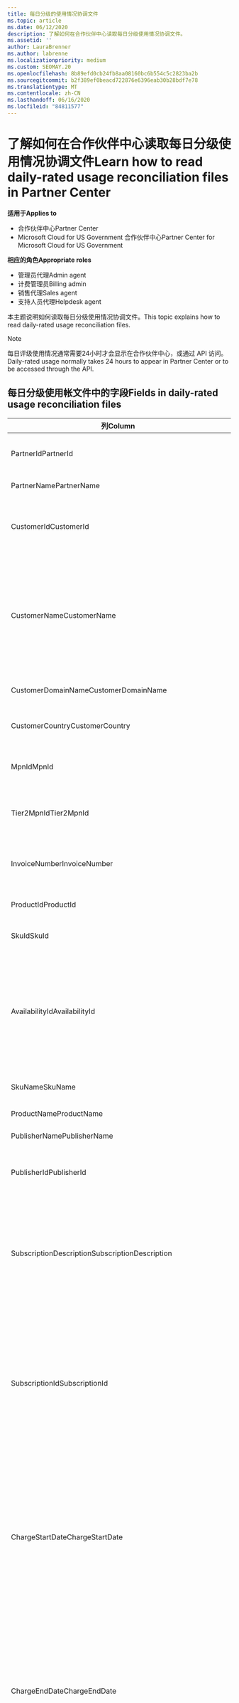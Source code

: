 ```yaml
---
title: 每日分级的使用情况协调文件
ms.topic: article
ms.date: 06/12/2020
description: 了解如何在合作伙伴中心读取每日分级使用情况协调文件。
ms.assetid: ''
author: LauraBrenner
ms.author: labrenne
ms.localizationpriority: medium
ms.custom: SEOMAY.20
ms.openlocfilehash: 8b89efd0cb24fb8aa08160bc6b554c5c2823ba2b
ms.sourcegitcommit: b2f389ef0beacd722876e6396eab30b28bdf7e78
ms.translationtype: MT
ms.contentlocale: zh-CN
ms.lasthandoff: 06/16/2020
ms.locfileid: "84811577"
---
```

# <a name="learn-how-to-read-daily-rated-usage-reconciliation-files-in-partner-center"></a><span data-ttu-id="6bd9e-103">了解如何在合作伙伴中心读取每日分级使用情况协调文件</span><span class="sxs-lookup"><span data-stu-id="6bd9e-103">Learn how to read daily-rated usage reconciliation files in Partner Center</span></span>

<span data-ttu-id="6bd9e-104">**适用于**</span><span class="sxs-lookup"><span data-stu-id="6bd9e-104">**Applies to**</span></span>

- <span data-ttu-id="6bd9e-105">合作伙伴中心</span><span class="sxs-lookup"><span data-stu-id="6bd9e-105">Partner Center</span></span>
- <span data-ttu-id="6bd9e-106">Microsoft Cloud for US Government 合作伙伴中心</span><span class="sxs-lookup"><span data-stu-id="6bd9e-106">Partner Center for Microsoft Cloud for US Government</span></span>

<span data-ttu-id="6bd9e-107">**相应的角色**</span><span class="sxs-lookup"><span data-stu-id="6bd9e-107">**Appropriate roles**</span></span>

- <span data-ttu-id="6bd9e-108">管理员代理</span><span class="sxs-lookup"><span data-stu-id="6bd9e-108">Admin agent</span></span>
- <span data-ttu-id="6bd9e-109">计费管理员</span><span class="sxs-lookup"><span data-stu-id="6bd9e-109">Billing admin</span></span>
- <span data-ttu-id="6bd9e-110">销售代理</span><span class="sxs-lookup"><span data-stu-id="6bd9e-110">Sales agent</span></span>
- <span data-ttu-id="6bd9e-111">支持人员代理</span><span class="sxs-lookup"><span data-stu-id="6bd9e-111">Helpdesk agent</span></span>

<span data-ttu-id="6bd9e-112">本主题说明如何读取每日分级使用情况协调文件。</span><span class="sxs-lookup"><span data-stu-id="6bd9e-112">This topic explains how to read daily-rated usage reconciliation files.</span></span>

>[!NOTE]
><span data-ttu-id="6bd9e-113">每日评级使用情况通常需要24小时才会显示在合作伙伴中心，或通过 API 访问。</span><span class="sxs-lookup"><span data-stu-id="6bd9e-113">Daily-rated usage normally takes 24 hours to appear in Partner Center or to be accessed through the API.</span></span>

## <a name="fields-in-daily-rated-usage-reconciliation-files"></a><span data-ttu-id="6bd9e-114">每日分级使用帐文件中的字段</span><span class="sxs-lookup"><span data-stu-id="6bd9e-114">Fields in daily-rated usage reconciliation files</span></span>

| <span data-ttu-id="6bd9e-115">列</span><span class="sxs-lookup"><span data-stu-id="6bd9e-115">Column</span></span> | <span data-ttu-id="6bd9e-116">说明</span><span class="sxs-lookup"><span data-stu-id="6bd9e-116">Description</span></span> |
| ------ | ----------- |
| <span data-ttu-id="6bd9e-117">PartnerId</span><span class="sxs-lookup"><span data-stu-id="6bd9e-117">PartnerId</span></span> | <span data-ttu-id="6bd9e-118">GUID 格式的合作伙伴标识符。</span><span class="sxs-lookup"><span data-stu-id="6bd9e-118">Partner identifier in GUID format.</span></span> |
| <span data-ttu-id="6bd9e-119">PartnerName</span><span class="sxs-lookup"><span data-stu-id="6bd9e-119">PartnerName</span></span> | <span data-ttu-id="6bd9e-120">合作伙伴名称。</span><span class="sxs-lookup"><span data-stu-id="6bd9e-120">Partner name.</span></span> |
| <span data-ttu-id="6bd9e-121">CustomerId</span><span class="sxs-lookup"><span data-stu-id="6bd9e-121">CustomerId</span></span> | <span data-ttu-id="6bd9e-122">GUID 格式的客户的唯一 Microsoft 标识符。</span><span class="sxs-lookup"><span data-stu-id="6bd9e-122">Unique Microsoft identifier for the customer in GUID format.</span></span> |
| <span data-ttu-id="6bd9e-123">CustomerName</span><span class="sxs-lookup"><span data-stu-id="6bd9e-123">CustomerName</span></span> | <span data-ttu-id="6bd9e-124">合作伙伴中心报告的客户的组织名称。</span><span class="sxs-lookup"><span data-stu-id="6bd9e-124">Customer's organization name as reported in Partner Center.</span></span> <span data-ttu-id="6bd9e-125">*此列对于协调发票与系统信息非常重要。*</span><span class="sxs-lookup"><span data-stu-id="6bd9e-125">*This column is very important for reconciling the invoice with your system information.*</span></span> |
| <span data-ttu-id="6bd9e-126">CustomerDomainName</span><span class="sxs-lookup"><span data-stu-id="6bd9e-126">CustomerDomainName</span></span> | <span data-ttu-id="6bd9e-127">客户的域名。</span><span class="sxs-lookup"><span data-stu-id="6bd9e-127">The customer's domain name.</span></span> |
| <span data-ttu-id="6bd9e-128">CustomerCountry</span><span class="sxs-lookup"><span data-stu-id="6bd9e-128">CustomerCountry</span></span> | <span data-ttu-id="6bd9e-129">客户所在的国家/地区。</span><span class="sxs-lookup"><span data-stu-id="6bd9e-129">The country in which the customer is located.</span></span> |
| <span data-ttu-id="6bd9e-130">MpnId</span><span class="sxs-lookup"><span data-stu-id="6bd9e-130">MpnId</span></span> | <span data-ttu-id="6bd9e-131">CSP 合作伙伴的 MPN 标识符。</span><span class="sxs-lookup"><span data-stu-id="6bd9e-131">MPN identifier of the CSP partner.</span></span> |
| <span data-ttu-id="6bd9e-132">Tier2MpnId</span><span class="sxs-lookup"><span data-stu-id="6bd9e-132">Tier2MpnId</span></span> | <span data-ttu-id="6bd9e-133">订阅的记录分销商的 MPN 标识符。</span><span class="sxs-lookup"><span data-stu-id="6bd9e-133">MPN identifier of the reseller of record for the subscription.</span></span> |
| <span data-ttu-id="6bd9e-134">InvoiceNumber</span><span class="sxs-lookup"><span data-stu-id="6bd9e-134">InvoiceNumber</span></span> | <span data-ttu-id="6bd9e-135">指定交易显示时对应的发票号。</span><span class="sxs-lookup"><span data-stu-id="6bd9e-135">Invoice number where the specified transaction appears.</span></span> |
| <span data-ttu-id="6bd9e-136">ProductId</span><span class="sxs-lookup"><span data-stu-id="6bd9e-136">ProductId</span></span> | <span data-ttu-id="6bd9e-137">产品的标识符。</span><span class="sxs-lookup"><span data-stu-id="6bd9e-137">The identifier for the product.</span></span> |
| <span data-ttu-id="6bd9e-138">SkuId</span><span class="sxs-lookup"><span data-stu-id="6bd9e-138">SkuId</span></span> | <span data-ttu-id="6bd9e-139">特定 SKU 的标识符。</span><span class="sxs-lookup"><span data-stu-id="6bd9e-139">The identifier for a particular SKU.</span></span> |
| <span data-ttu-id="6bd9e-140">AvailabilityId</span><span class="sxs-lookup"><span data-stu-id="6bd9e-140">AvailabilityId</span></span> | <span data-ttu-id="6bd9e-141">特定 SKU 可用性的标识符。</span><span class="sxs-lookup"><span data-stu-id="6bd9e-141">The identifier for a particular SKU's availability.</span></span> <span data-ttu-id="6bd9e-142">这表明 SKU 是否可在给定的国家/地区、货币、行业段等购买。</span><span class="sxs-lookup"><span data-stu-id="6bd9e-142">This shows whether the SKU is available for purchase in the given country, currency, industry segment, etc.</span></span> |
| <span data-ttu-id="6bd9e-143">SkuName</span><span class="sxs-lookup"><span data-stu-id="6bd9e-143">SkuName</span></span> | <span data-ttu-id="6bd9e-144">特定 SKU 的名称。</span><span class="sxs-lookup"><span data-stu-id="6bd9e-144">The title for a particular SKU.</span></span> |
| <span data-ttu-id="6bd9e-145">ProductName</span><span class="sxs-lookup"><span data-stu-id="6bd9e-145">ProductName</span></span> | <span data-ttu-id="6bd9e-146">产品的名称。</span><span class="sxs-lookup"><span data-stu-id="6bd9e-146">The name of the product.</span></span> |
| <span data-ttu-id="6bd9e-147">PublisherName</span><span class="sxs-lookup"><span data-stu-id="6bd9e-147">PublisherName</span></span> | <span data-ttu-id="6bd9e-148">发行者的名称。</span><span class="sxs-lookup"><span data-stu-id="6bd9e-148">The name of the publisher.</span></span> |
| <span data-ttu-id="6bd9e-149">PublisherId</span><span class="sxs-lookup"><span data-stu-id="6bd9e-149">PublisherId</span></span> | <span data-ttu-id="6bd9e-150">GUID 格式的发布服务器的标识符。</span><span class="sxs-lookup"><span data-stu-id="6bd9e-150">The identifier of the publisher in GUID format.</span></span> |
| <span data-ttu-id="6bd9e-151">SubscriptionDescription</span><span class="sxs-lookup"><span data-stu-id="6bd9e-151">SubscriptionDescription</span></span> | <span data-ttu-id="6bd9e-152">客户购买的服务产品的名称，如价目表中所定义。</span><span class="sxs-lookup"><span data-stu-id="6bd9e-152">The name of the service offering purchased by the customer, as defined in the price list.</span></span> <span data-ttu-id="6bd9e-153">（这是与**OfferName**相同的字段）。</span><span class="sxs-lookup"><span data-stu-id="6bd9e-153">(This is an identical field to **OfferName**).</span></span> |
| <span data-ttu-id="6bd9e-154">SubscriptionId</span><span class="sxs-lookup"><span data-stu-id="6bd9e-154">SubscriptionId</span></span> | <span data-ttu-id="6bd9e-155">订阅在 Microsoft 计费平台中的唯一标识符。</span><span class="sxs-lookup"><span data-stu-id="6bd9e-155">Unique identifier for a subscription in the Microsoft billing platform.</span></span> <span data-ttu-id="6bd9e-156">不用于对帐。</span><span class="sxs-lookup"><span data-stu-id="6bd9e-156">Not used for reconciliation.</span></span> <span data-ttu-id="6bd9e-157">*此标识符不同于合作伙伴管理控制台上的\*\*订阅 ID*\* 。\*</span><span class="sxs-lookup"><span data-stu-id="6bd9e-157">*This identifier is not the same as the **Subscription ID** on the partner admin console.*</span></span> |
| <span data-ttu-id="6bd9e-158">ChargeStartDate</span><span class="sxs-lookup"><span data-stu-id="6bd9e-158">ChargeStartDate</span></span> | <span data-ttu-id="6bd9e-159">计费周期的开始日期（在显示以前的计费周期内先前 uncharged 的潜在使用情况数据的日期时除外）。</span><span class="sxs-lookup"><span data-stu-id="6bd9e-159">Start date of the billing cycle (except when presenting dates of previously uncharged latent usage data from the previous billing cycle).</span></span> <span data-ttu-id="6bd9e-160">该时间始终为一天的起点时间，即 0:00。</span><span class="sxs-lookup"><span data-stu-id="6bd9e-160">The time is always the beginning of the day, 0:00.</span></span> |
| <span data-ttu-id="6bd9e-161">ChargeEndDate</span><span class="sxs-lookup"><span data-stu-id="6bd9e-161">ChargeEndDate</span></span> | <span data-ttu-id="6bd9e-162">计费周期的结束日期（在显示以前的计费周期内先前 uncharged 的潜在使用情况数据的日期时除外）。</span><span class="sxs-lookup"><span data-stu-id="6bd9e-162">End date of billing cycle (except when presenting dates of previously uncharged latent usage data from the previous billing cycle).</span></span> <span data-ttu-id="6bd9e-163">时间始终是一天的结束，即 23:59。</span><span class="sxs-lookup"><span data-stu-id="6bd9e-163">The time is always the end of the day, 23:59.</span></span> |
| <span data-ttu-id="6bd9e-164">UsageDate</span><span class="sxs-lookup"><span data-stu-id="6bd9e-164">UsageDate</span></span> | <span data-ttu-id="6bd9e-165">服务使用日期。</span><span class="sxs-lookup"><span data-stu-id="6bd9e-165">Date of service usage.</span></span> |
| <span data-ttu-id="6bd9e-166">MeterType</span><span class="sxs-lookup"><span data-stu-id="6bd9e-166">MeterType</span></span> | <span data-ttu-id="6bd9e-167">计量器的类型。</span><span class="sxs-lookup"><span data-stu-id="6bd9e-167">The type of meter.</span></span> |
| <span data-ttu-id="6bd9e-168">MeterCategory</span><span class="sxs-lookup"><span data-stu-id="6bd9e-168">MeterCategory</span></span> | <span data-ttu-id="6bd9e-169">用量对应的顶级服务。</span><span class="sxs-lookup"><span data-stu-id="6bd9e-169">The top-level service for the usage.</span></span> |
| <span data-ttu-id="6bd9e-170">MeterId</span><span class="sxs-lookup"><span data-stu-id="6bd9e-170">MeterId</span></span> | <span data-ttu-id="6bd9e-171">所使用的计量的标识符。</span><span class="sxs-lookup"><span data-stu-id="6bd9e-171">The identifier for the meter being used.</span></span> |
| <span data-ttu-id="6bd9e-172">MeterSubCategory</span><span class="sxs-lookup"><span data-stu-id="6bd9e-172">MeterSubCategory</span></span> | <span data-ttu-id="6bd9e-173">Azure 服务的类型，该类型可能会影响费率。</span><span class="sxs-lookup"><span data-stu-id="6bd9e-173">The type of Azure service, which can affect the rate.</span></span> |
| <span data-ttu-id="6bd9e-174">MeterName</span><span class="sxs-lookup"><span data-stu-id="6bd9e-174">MeterName</span></span> | <span data-ttu-id="6bd9e-175">所使用的计量的度量单位。</span><span class="sxs-lookup"><span data-stu-id="6bd9e-175">The unit of measure for the meter being consumed.</span></span> |
| <span data-ttu-id="6bd9e-176">MeterRegion</span><span class="sxs-lookup"><span data-stu-id="6bd9e-176">MeterRegion</span></span> | <span data-ttu-id="6bd9e-177">此列标识服务的区域内的数据中心的位置（该位置适用且人口密集）。</span><span class="sxs-lookup"><span data-stu-id="6bd9e-177">This column identifies the location of a data center within the region for services where this is applicable and populated.</span></span> |
| <span data-ttu-id="6bd9e-178">计价单位</span><span class="sxs-lookup"><span data-stu-id="6bd9e-178">Unit</span></span> | <span data-ttu-id="6bd9e-179">资源**名称**的单位。</span><span class="sxs-lookup"><span data-stu-id="6bd9e-179">The unit of the resource **Name**.</span></span> |
| <span data-ttu-id="6bd9e-180">ResourceLocation</span><span class="sxs-lookup"><span data-stu-id="6bd9e-180">ResourceLocation</span></span> | <span data-ttu-id="6bd9e-181">计量器正在其中运行的数据中心。</span><span class="sxs-lookup"><span data-stu-id="6bd9e-181">The data center where the meter is running.</span></span> |
| <span data-ttu-id="6bd9e-182">ConsumedService</span><span class="sxs-lookup"><span data-stu-id="6bd9e-182">ConsumedService</span></span> | <span data-ttu-id="6bd9e-183">使用的 Azure 平台服务。</span><span class="sxs-lookup"><span data-stu-id="6bd9e-183">The Azure platform service that you used.</span></span> |
| <span data-ttu-id="6bd9e-184">ResourceGroup</span><span class="sxs-lookup"><span data-stu-id="6bd9e-184">ResourceGroup</span></span> | <span data-ttu-id="6bd9e-185">表示一个容器，用于保存 Azure 解决方案的相关资源。</span><span class="sxs-lookup"><span data-stu-id="6bd9e-185">Represents a container that holds related resources for an Azure solution.</span></span> |
| <span data-ttu-id="6bd9e-186">ResourceURI</span><span class="sxs-lookup"><span data-stu-id="6bd9e-186">ResourceURI</span></span> | <span data-ttu-id="6bd9e-187">所使用资源的 URI。</span><span class="sxs-lookup"><span data-stu-id="6bd9e-187">The URI of the resource being used.</span></span> |
| <span data-ttu-id="6bd9e-188">ChargeType</span><span class="sxs-lookup"><span data-stu-id="6bd9e-188">ChargeType</span></span> | <span data-ttu-id="6bd9e-189">费用或调整的类型。</span><span class="sxs-lookup"><span data-stu-id="6bd9e-189">The type of charge or adjustment.</span></span>  |
| <span data-ttu-id="6bd9e-190">UnitPrice</span><span class="sxs-lookup"><span data-stu-id="6bd9e-190">UnitPrice</span></span> | <span data-ttu-id="6bd9e-191">在购买时价格列表中发布的每个许可证的价格。</span><span class="sxs-lookup"><span data-stu-id="6bd9e-191">Price per license, as published in the price list at the time of purchase.</span></span> <span data-ttu-id="6bd9e-192">请确保此价格与在协调期间存储在计费系统中的信息相匹配。</span><span class="sxs-lookup"><span data-stu-id="6bd9e-192">Make sure this price matches the information stored in your billing system during reconciliation.</span></span> |
| <span data-ttu-id="6bd9e-193">数量</span><span class="sxs-lookup"><span data-stu-id="6bd9e-193">Quantity</span></span> | <span data-ttu-id="6bd9e-194">许可证数量。</span><span class="sxs-lookup"><span data-stu-id="6bd9e-194">Number of licenses.</span></span> <span data-ttu-id="6bd9e-195">请确保此价格与在协调期间存储在计费系统中的信息相匹配。</span><span class="sxs-lookup"><span data-stu-id="6bd9e-195">Make sure this price matches the information stored in your billing system during reconciliation.</span></span> |
| <span data-ttu-id="6bd9e-196">Unittype.pixel 度量</span><span class="sxs-lookup"><span data-stu-id="6bd9e-196">UnitType</span></span> | <span data-ttu-id="6bd9e-197">计量计量器的单位类型。</span><span class="sxs-lookup"><span data-stu-id="6bd9e-197">The type of unit the meter is charged in.</span></span>  |
| <span data-ttu-id="6bd9e-198">BillingPreTaxTotal</span><span class="sxs-lookup"><span data-stu-id="6bd9e-198">BillingPreTaxTotal</span></span> | <span data-ttu-id="6bd9e-199">税前的总帐单金额。</span><span class="sxs-lookup"><span data-stu-id="6bd9e-199">Total billing amount before taxes.</span></span> |
| <span data-ttu-id="6bd9e-200">BillingCurrency</span><span class="sxs-lookup"><span data-stu-id="6bd9e-200">BillingCurrency</span></span> | <span data-ttu-id="6bd9e-201">客户的地理区域中的货币。</span><span class="sxs-lookup"><span data-stu-id="6bd9e-201">The currency in the customer's geographic region.</span></span> |
| <span data-ttu-id="6bd9e-202">PricingPreTaxTotal</span><span class="sxs-lookup"><span data-stu-id="6bd9e-202">PricingPreTaxTotal</span></span> | <span data-ttu-id="6bd9e-203">添加税款之前的定价。</span><span class="sxs-lookup"><span data-stu-id="6bd9e-203">The pricing before taxes are added.</span></span> |
| <span data-ttu-id="6bd9e-204">PricingCurrency</span><span class="sxs-lookup"><span data-stu-id="6bd9e-204">PricingCurrency</span></span> | <span data-ttu-id="6bd9e-205">价目表中的货币。</span><span class="sxs-lookup"><span data-stu-id="6bd9e-205">The currency in the price list.</span></span> |
| <span data-ttu-id="6bd9e-206">ServiceInfo1</span><span class="sxs-lookup"><span data-stu-id="6bd9e-206">ServiceInfo1</span></span> | <span data-ttu-id="6bd9e-207">在给定日期预配和使用的服务总线连接数。</span><span class="sxs-lookup"><span data-stu-id="6bd9e-207">The number of Service Bus connections that were provisioned and utilized on a given day.</span></span> |
| <span data-ttu-id="6bd9e-208">ServiceInfo2</span><span class="sxs-lookup"><span data-stu-id="6bd9e-208">ServiceInfo2</span></span> | <span data-ttu-id="6bd9e-209">捕获可选的服务特定元数据的旧字段。</span><span class="sxs-lookup"><span data-stu-id="6bd9e-209">A legacy field that captures optional service-specific metadata.</span></span> |
| <span data-ttu-id="6bd9e-210">Tags</span><span class="sxs-lookup"><span data-stu-id="6bd9e-210">Tags</span></span> | <span data-ttu-id="6bd9e-211">表示由用户设置的 Azure 资源的逻辑组织。</span><span class="sxs-lookup"><span data-stu-id="6bd9e-211">Represents a logical organization of Azure resources set by the user.</span></span> |
| <span data-ttu-id="6bd9e-212">AdditionalInfo</span><span class="sxs-lookup"><span data-stu-id="6bd9e-212">AdditionalInfo</span></span> | <span data-ttu-id="6bd9e-213">其他列中未包括的任何其他信息。</span><span class="sxs-lookup"><span data-stu-id="6bd9e-213">Any additional information not covered in other columns.</span></span> |
| <span data-ttu-id="6bd9e-214">EffectiveUnitPrice</span><span class="sxs-lookup"><span data-stu-id="6bd9e-214">EffectiveUnitPrice</span></span> | <span data-ttu-id="6bd9e-215">按单位收费的实际值，包括任何折扣、获得的信用额度等。</span><span class="sxs-lookup"><span data-stu-id="6bd9e-215">The actual value charged per unit, including any discounts, earned credit, etc.</span></span> |
| <span data-ttu-id="6bd9e-216">PCToBCExchangeRate</span><span class="sxs-lookup"><span data-stu-id="6bd9e-216">PCToBCExchangeRate</span></span> | <span data-ttu-id="6bd9e-217">定价货币应用于计费货币的汇率。</span><span class="sxs-lookup"><span data-stu-id="6bd9e-217">Exchange rate applied for pricing currency to billing currency.</span></span> |
| <span data-ttu-id="6bd9e-218">PCToBCExchangeRateDate</span><span class="sxs-lookup"><span data-stu-id="6bd9e-218">PCToBCExchangeRateDate</span></span> | <span data-ttu-id="6bd9e-219">确定计费货币的定价货币的日期。</span><span class="sxs-lookup"><span data-stu-id="6bd9e-219">The date on which the pricing currency to the billing currency is determined.</span></span> |
| <span data-ttu-id="6bd9e-220">EntitlementId</span><span class="sxs-lookup"><span data-stu-id="6bd9e-220">EntitlementId</span></span> | <span data-ttu-id="6bd9e-221">表示 Azure 订阅 ID。</span><span class="sxs-lookup"><span data-stu-id="6bd9e-221">Represents the Azure Subscription ID.</span></span> |
| <span data-ttu-id="6bd9e-222">EntitlementDescription</span><span class="sxs-lookup"><span data-stu-id="6bd9e-222">EntitlementDescription</span></span> | <span data-ttu-id="6bd9e-223">表示 Azure 订阅 ID 的名称。</span><span class="sxs-lookup"><span data-stu-id="6bd9e-223">Represents the name of the Azure Subscription ID.</span></span> |
| <span data-ttu-id="6bd9e-224">PartnerEarnedCreditPercentage</span><span class="sxs-lookup"><span data-stu-id="6bd9e-224">PartnerEarnedCreditPercentage</span></span> | <span data-ttu-id="6bd9e-225">显示行项目的 PartnerEarnedCredit。</span><span class="sxs-lookup"><span data-stu-id="6bd9e-225">Displays the PartnerEarnedCredit for the line item.</span></span> <span data-ttu-id="6bd9e-226">挣贷款将为0或15%</span><span class="sxs-lookup"><span data-stu-id="6bd9e-226">Earned credit will be either 0 or 15 percent</span></span> |

>[!NOTE]
><span data-ttu-id="6bd9e-227">每日评级使用情况通常需要24小时才会显示在合作伙伴中心或通过 API 访问。</span><span class="sxs-lookup"><span data-stu-id="6bd9e-227">Daily-rated usage normally takes 24 hours to appear in Partner Center or to be accessed through API.</span></span>


